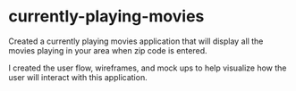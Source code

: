 currently-playing-movies
========================

Created a currently playing movies application that will display all the movies playing in your area when zip code is entered. 

I created the user flow, wireframes, and mock ups to help visualize how the user will interact with this application.
